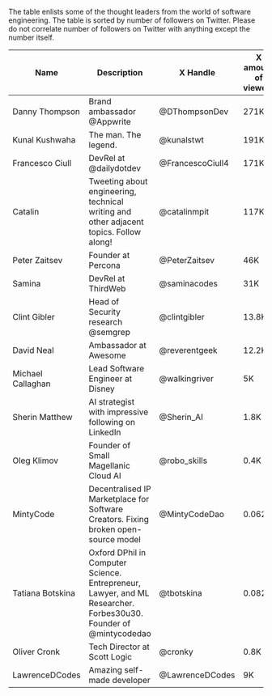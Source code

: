 The table enlists some of the thought leaders from the world of software engineering.
The table is sorted by number of followers on Twitter. Please do not correlate number of followers on Twitter with anything except the number itself.

| Name              | Description                                                                                                      | X Handle         | X amount of viewers | link                                |
|-------------------|------------------------------------------------------------------------------------------------------------------|------------------|---------------------|-------------------------------------|
| Danny Thompson    | Brand ambassador @Appwrite                                                                                       | @DThompsonDev    | 271K                | https://twitter.com/DThompsonDev    |
| Kunal Kushwaha    | The man. The legend.                                                                                             | @kunalstwt       | 191K                | https://twitter.com/kunalstwt       |
| Francesco Ciull   | DevRel at @dailydotdev                                                                                           | @FrancescoCiull4 | 171K                | https://twitter.com/FrancescoCiull4 |
| Catalin           | Tweeting about engineering, technical writing and other adjacent topics. Follow along!                           | @catalinmpit     | 117K                | https://twitter.com/catalinmpit     |
| Peter Zaitsev     | Founder at Percona                                                                                               | @PeterZaitsev    | 46K                 | https://twitter.com/PeterZaitsev    |
| Samina            | DevRel at ThirdWeb                                                                                               | @saminacodes     | 31K                 | https://twitter.com/saminacodes     |
| Clint Gibler      | Head of Security research @semgrep                                                                               | @clintgibler     | 13.8K               | https://twitter.com/clintgibler     |
| David Neal        | Ambassador at Awesome                                                                                            | @reverentgeek    | 12.2K               | https://twitter.com/reverentgeek    |
| Michael Callaghan | Lead Software Engineer at Disney                                                                                 | @walkingriver    | 5K                  | https://twitter.com/walkingriver    |
| Sherin Matthew    | AI strategist with impressive following on LinkedIn                                                              | @Sherin_AI       | 1.8K                | https://twitter.com/Sherin_AI       |
| Oleg Klimov       | Founder of Small Magellanic Cloud AI                                                                             | @robo_skills     | 0.4K                | https://twitter.com/robo_skills     |
| MintyCode         | Decentralised IP Marketplace for Software Creators. Fixing broken open-source model                              | @MintyCodeDao    | 0.062K              | https://twitter.com/MintyCodeDao    |
| Tatiana Botskina  | Oxford DPhil in Computer Science. Entrepreneur, Lawyer, and ML Researcher. Forbes30u30. Founder of @mintycodedao | @tbotskina       | 0.082k              | https://twitter.com/tbotskina       |
| Oliver Cronk      | Tech Director at Scott Logic                                                                                     | @cronky          | 0.8K                | https://twitter.com/cronky          |
| LawrenceDCodes    | Amazing self-made developer                                                                                      | @LawrenceDCodes  | 9K                  | https://twitter.com/LawrenceDCodes  |

